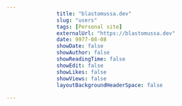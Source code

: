 ---
                title: "blastomussa.dev"
                slug: "users"
                tags: [Personal site]
                externalUrl: "https://blastomussa.dev"
                date: 9977-08-08
                showDate: false
                showAuthor: false
                showReadingTime: false
                showEdit: false
                showLikes: false
                showViews: false
                layoutBackgroundHeaderSpace: false
                ---
